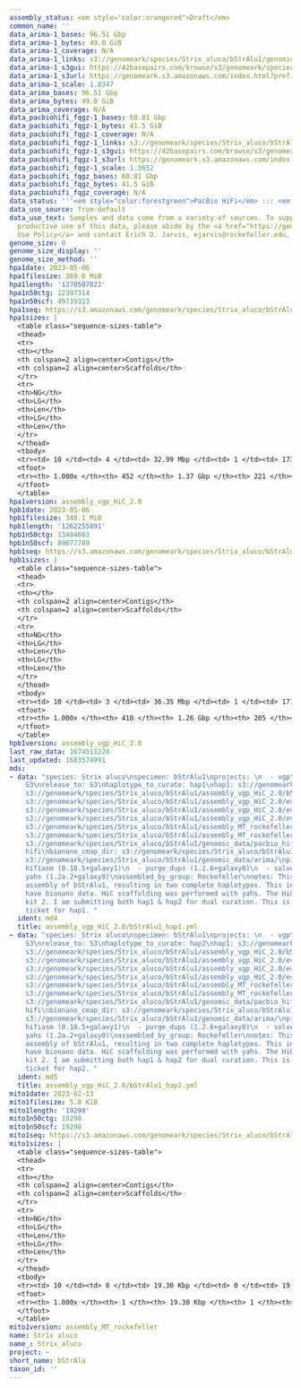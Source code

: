 ```yaml
---
assembly_status: <em style="color:orangered">Draft</em>
common_name: ''
data_arima-1_bases: 96.51 Gbp
data_arima-1_bytes: 49.0 GiB
data_arima-1_coverage: N/A
data_arima-1_links: s3://genomeark/species/Strix_aluco/bStrAlu1/genomic_data/arima/<br>
data_arima-1_s3gui: https://42basepairs.com/browse/s3/genomeark/species/Strix_aluco/bStrAlu1/genomic_data/arima/
data_arima-1_s3url: https://genomeark.s3.amazonaws.com/index.html?prefix=species/Strix_aluco/bStrAlu1/genomic_data/arima/
data_arima-1_scale: 1.8347
data_arima_bases: 96.51 Gbp
data_arima_bytes: 49.0 GiB
data_arima_coverage: N/A
data_pacbiohifi_fqgz-1_bases: 60.81 Gbp
data_pacbiohifi_fqgz-1_bytes: 41.5 GiB
data_pacbiohifi_fqgz-1_coverage: N/A
data_pacbiohifi_fqgz-1_links: s3://genomeark/species/Strix_aluco/bStrAlu1/genomic_data/pacbio_hifi/<br>
data_pacbiohifi_fqgz-1_s3gui: https://42basepairs.com/browse/s3/genomeark/species/Strix_aluco/bStrAlu1/genomic_data/pacbio_hifi/
data_pacbiohifi_fqgz-1_s3url: https://genomeark.s3.amazonaws.com/index.html?prefix=species/Strix_aluco/bStrAlu1/genomic_data/pacbio_hifi/
data_pacbiohifi_fqgz-1_scale: 1.3652
data_pacbiohifi_fqgz_bases: 60.81 Gbp
data_pacbiohifi_fqgz_bytes: 41.5 GiB
data_pacbiohifi_fqgz_coverage: N/A
data_status: '''<em style="color:forestgreen">PacBio HiFi</em> ::: <em style="color:forestgreen">Arima</em>'''
data_use_source: from-default
data_use_text: Samples and data come from a variety of sources. To support fair and
  productive use of this data, please abide by the <a href="https://genome10k.soe.ucsc.edu/data-use-policies/">Data
  Use Policy</a> and contact Erich D. Jarvis, ejarvis@rockefeller.edu, with any questions.
genome_size: 0
genome_size_display: ''
genome_size_method: ''
hpa1date: 2023-05-06
hpa1filesize: 369.0 MiB
hpa1length: '1370507822'
hpa1n50ctg: 12397314
hpa1n50scf: 49719323
hpa1seq: https://s3.amazonaws.com/genomeark/species/Strix_aluco/bStrAlu1/assembly_vgp_HiC_2.0/bStrAlu1.HiC.hap1.20230506.fasta.gz
hpa1sizes: |
  <table class="sequence-sizes-table">
  <thead>
  <tr>
  <th></th>
  <th colspan=2 align=center>Contigs</th>
  <th colspan=2 align=center>Scaffolds</th>
  </tr>
  <tr>
  <th>NG</th>
  <th>LG</th>
  <th>Len</th>
  <th>LG</th>
  <th>Len</th>
  </tr>
  </thead>
  <tbody>
  <tr><td> 10 </td><td> 4 </td><td> 32.99 Mbp </td><td> 1 </td><td> 173.08 Mbp </td></tr><tr><td> 20 </td><td> 8 </td><td> 26.51 Mbp </td><td> 2 </td><td> 138.11 Mbp </td></tr><tr><td> 30 </td><td> 14 </td><td> 22.53 Mbp </td><td> 3 </td><td> 133.21 Mbp </td></tr><tr><td> 40 </td><td> 22 </td><td> 16.68 Mbp </td><td> 4 </td><td> 132.25 Mbp </td></tr><tr style="background-color:#cccccc;"><td> 50 </td><td> 31 </td><td style="background-color:#88ff88;"> 12.40 Mbp </td><td> 6 </td><td style="background-color:#88ff88;"> 49.72 Mbp </td></tr><tr><td> 60 </td><td> 43 </td><td> 10.11 Mbp </td><td> 9 </td><td> 40.17 Mbp </td></tr><tr><td> 70 </td><td> 59 </td><td> 7.50 Mbp </td><td> 13 </td><td> 27.90 Mbp </td></tr><tr><td> 80 </td><td> 85 </td><td> 3.93 Mbp </td><td> 19 </td><td> 20.03 Mbp </td></tr><tr><td> 90 </td><td> 131 </td><td> 2.21 Mbp </td><td> 29 </td><td> 8.98 Mbp </td></tr><tr><td> 100 </td><td> 452 </td><td> 20.89 Kbp </td><td> 221 </td><td> 20.89 Kbp </td></tr></tbody>
  <tfoot>
  <tr><th> 1.000x </th><th> 452 </th><th> 1.37 Gbp </th><th> 221 </th><th> 1.37 Gbp </th></tr>
  </tfoot>
  </table>
hpa1version: assembly_vgp_HiC_2.0
hpb1date: 2023-05-06
hpb1filesize: 348.1 MiB
hpb1length: '1262255891'
hpb1n50ctg: 13484663
hpb1n50scf: 89677789
hpb1seq: https://s3.amazonaws.com/genomeark/species/Strix_aluco/bStrAlu1/assembly_vgp_HiC_2.0/bStrAlu1.HiC.hap2.20230506.fasta.gz
hpb1sizes: |
  <table class="sequence-sizes-table">
  <thead>
  <tr>
  <th></th>
  <th colspan=2 align=center>Contigs</th>
  <th colspan=2 align=center>Scaffolds</th>
  </tr>
  <tr>
  <th>NG</th>
  <th>LG</th>
  <th>Len</th>
  <th>LG</th>
  <th>Len</th>
  </tr>
  </thead>
  <tbody>
  <tr><td> 10 </td><td> 3 </td><td> 36.35 Mbp </td><td> 1 </td><td> 171.69 Mbp </td></tr><tr><td> 20 </td><td> 7 </td><td> 25.82 Mbp </td><td> 2 </td><td> 137.13 Mbp </td></tr><tr><td> 30 </td><td> 12 </td><td> 21.54 Mbp </td><td> 3 </td><td> 132.66 Mbp </td></tr><tr><td> 40 </td><td> 19 </td><td> 17.51 Mbp </td><td> 4 </td><td> 132.33 Mbp </td></tr><tr style="background-color:#cccccc;"><td> 50 </td><td> 27 </td><td style="background-color:#88ff88;"> 13.48 Mbp </td><td> 5 </td><td style="background-color:#88ff88;"> 89.68 Mbp </td></tr><tr><td> 60 </td><td> 37 </td><td> 11.24 Mbp </td><td> 8 </td><td> 38.56 Mbp </td></tr><tr><td> 70 </td><td> 50 </td><td> 7.68 Mbp </td><td> 12 </td><td> 25.00 Mbp </td></tr><tr><td> 80 </td><td> 73 </td><td> 4.16 Mbp </td><td> 17 </td><td> 21.16 Mbp </td></tr><tr><td> 90 </td><td> 114 </td><td> 2.12 Mbp </td><td> 27 </td><td> 7.60 Mbp </td></tr><tr><td> 100 </td><td> 418 </td><td> 14.22 Kbp </td><td> 205 </td><td> 14.22 Kbp </td></tr></tbody>
  <tfoot>
  <tr><th> 1.000x </th><th> 418 </th><th> 1.26 Gbp </th><th> 205 </th><th> 1.26 Gbp </th></tr>
  </tfoot>
  </table>
hpb1version: assembly_vgp_HiC_2.0
last_raw_data: 1674511228
last_updated: 1683574991
mds:
- data: "species: Strix aluco\nspecimen: bStrAlu1\nprojects: \n  - vgp\ndata_location:
    S3\nrelease_to: S3\nhaplotype_to_curate: hap1\nhap1: s3://genomeark/species/Strix_aluco/bStrAlu1/assembly_vgp_HiC_2.0/bStrAlu1.HiC.hap1.20230506.fasta.gz\nhap2:
    s3://genomeark/species/Strix_aluco/bStrAlu1/assembly_vgp_HiC_2.0/bStrAlu1.HiC.hap2.20230506.fasta.gz\npretext_hap1:
    s3://genomeark/species/Strix_aluco/bStrAlu1/assembly_vgp_HiC_2.0/evaluation/hap1/pretext/bStrAlu1_hap1__s2_heatmap.pretext\npretext_hap2:
    s3://genomeark/species/Strix_aluco/bStrAlu1/assembly_vgp_HiC_2.0/evaluation/hap2/pretext/bStrAlu1_hap2__s2_heatmap.pretext\nkmer_spectra_img:
    s3://genomeark/species/Strix_aluco/bStrAlu1/assembly_vgp_HiC_2.0/evaluation/merqury_postpurge/bStrAlu1_png/\nmito:
    s3://genomeark/species/Strix_aluco/bStrAlu1/assembly_MT_rockefeller/bStrAlu1.MT.20230213.fasta.gz\nmito_gb:
    s3://genomeark/species/Strix_aluco/bStrAlu1/assembly_MT_rockefeller/bStrAlu1.MT.20230213.gb\npacbio_read_dir:
    s3://genomeark/species/Strix_aluco/bStrAlu1/genomic_data/pacbio_hifi/\npacbio_read_type:
    hifi\nbionano_cmap_dir: s3://genomeark/species/Strix_aluco/bStrAlu1/genomic_data/bionano/\nhic_read_dir:
    s3://genomeark/species/Strix_aluco/bStrAlu1/genomic_data/arima/\npipeline:\n  -
    hifiasm (0.18.5+galaxy1)\n  - purge_dups (1.2.6+galaxy0)\n  - solve (3.7)\n  -
    yahs (1.2a.2+galaxy0)\nassembled_by_group: Rockefeller\nnotes: This was a hifiasm-HiC
    assembly of bStrAlu1, resulting in two complete haplotypes. This individual did
    have bionano data. HiC scaffolding was performed with yahs. The HiC prep was Arima
    kit 2. I am submitting both hap1 & hap2 for dual curation. This is the curation
    ticket for hap1. "
  ident: md4
  title: assembly_vgp_HiC_2.0/bStrAlu1_hap1.yml
- data: "species: Strix aluco\nspecimen: bStrAlu1\nprojects: \n  - vgp\ndata_location:
    S3\nrelease_to: S3\nhaplotype_to_curate: hap2\nhap1: s3://genomeark/species/Strix_aluco/bStrAlu1/assembly_vgp_HiC_2.0/bStrAlu1.HiC.hap1.20230506.fasta.gz\nhap2:
    s3://genomeark/species/Strix_aluco/bStrAlu1/assembly_vgp_HiC_2.0/bStrAlu1.HiC.hap2.20230506.fasta.gz\npretext_hap1:
    s3://genomeark/species/Strix_aluco/bStrAlu1/assembly_vgp_HiC_2.0/evaluation/hap1/pretext/bStrAlu1_hap1__s2_heatmap.pretext\npretext_hap2:
    s3://genomeark/species/Strix_aluco/bStrAlu1/assembly_vgp_HiC_2.0/evaluation/hap2/pretext/bStrAlu1_hap2__s2_heatmap.pretext\nkmer_spectra_img:
    s3://genomeark/species/Strix_aluco/bStrAlu1/assembly_vgp_HiC_2.0/evaluation/merqury_postpurge/bStrAlu1_png/\nmito:
    s3://genomeark/species/Strix_aluco/bStrAlu1/assembly_MT_rockefeller/bStrAlu1.MT.20230213.fasta.gz\nmito_gb:
    s3://genomeark/species/Strix_aluco/bStrAlu1/assembly_MT_rockefeller/bStrAlu1.MT.20230213.gb\npacbio_read_dir:
    s3://genomeark/species/Strix_aluco/bStrAlu1/genomic_data/pacbio_hifi/\npacbio_read_type:
    hifi\nbionano_cmap_dir: s3://genomeark/species/Strix_aluco/bStrAlu1/genomic_data/bionano/\nhic_read_dir:
    s3://genomeark/species/Strix_aluco/bStrAlu1/genomic_data/arima/\npipeline:\n  -
    hifiasm (0.18.5+galaxy1)\n  - purge_dups (1.2.6+galaxy0)\n  - solve (3.7)\n  -
    yahs (1.2a.2+galaxy0)\nassembled_by_group: Rockefeller\nnotes: This was a hifiasm-HiC
    assembly of bStrAlu1, resulting in two complete haplotypes. This individual did
    have bionano data. HiC scaffolding was performed with yahs. The HiC prep was Arima
    kit 2. I am submitting both hap1 & hap2 for dual curation. This is the curation
    ticket for hap2. "
  ident: md5
  title: assembly_vgp_HiC_2.0/bStrAlu1_hap2.yml
mito1date: 2023-02-13
mito1filesize: 5.8 KiB
mito1length: '19298'
mito1n50ctg: 19298
mito1n50scf: 19298
mito1seq: https://s3.amazonaws.com/genomeark/species/Strix_aluco/bStrAlu1/assembly_MT_rockefeller/bStrAlu1.MT.20230213.fasta.gz
mito1sizes: |
  <table class="sequence-sizes-table">
  <thead>
  <tr>
  <th></th>
  <th colspan=2 align=center>Contigs</th>
  <th colspan=2 align=center>Scaffolds</th>
  </tr>
  <tr>
  <th>NG</th>
  <th>LG</th>
  <th>Len</th>
  <th>LG</th>
  <th>Len</th>
  </tr>
  </thead>
  <tbody>
  <tr><td> 10 </td><td> 0 </td><td> 19.30 Kbp </td><td> 0 </td><td> 19.30 Kbp </td></tr><tr><td> 20 </td><td> 0 </td><td> 19.30 Kbp </td><td> 0 </td><td> 19.30 Kbp </td></tr><tr><td> 30 </td><td> 0 </td><td> 19.30 Kbp </td><td> 0 </td><td> 19.30 Kbp </td></tr><tr><td> 40 </td><td> 0 </td><td> 19.30 Kbp </td><td> 0 </td><td> 19.30 Kbp </td></tr><tr style="background-color:#cccccc;"><td> 50 </td><td> 0 </td><td style="background-color:#ff8888;"> 19.30 Kbp </td><td> 0 </td><td style="background-color:#ff8888;"> 19.30 Kbp </td></tr><tr><td> 60 </td><td> 0 </td><td> 19.30 Kbp </td><td> 0 </td><td> 19.30 Kbp </td></tr><tr><td> 70 </td><td> 0 </td><td> 19.30 Kbp </td><td> 0 </td><td> 19.30 Kbp </td></tr><tr><td> 80 </td><td> 0 </td><td> 19.30 Kbp </td><td> 0 </td><td> 19.30 Kbp </td></tr><tr><td> 90 </td><td> 0 </td><td> 19.30 Kbp </td><td> 0 </td><td> 19.30 Kbp </td></tr><tr><td> 100 </td><td> 0 </td><td> 19.30 Kbp </td><td> 0 </td><td> 19.30 Kbp </td></tr></tbody>
  <tfoot>
  <tr><th> 1.000x </th><th> 1 </th><th> 19.30 Kbp </th><th> 1 </th><th> 19.30 Kbp </th></tr>
  </tfoot>
  </table>
mito1version: assembly_MT_rockefeller
name: Strix aluco
name_: Strix_aluco
project: ~
short_name: bStrAlu
taxon_id: ''
---
```

